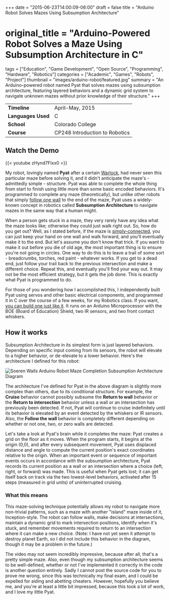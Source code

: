+++
date = "2015-06-23T14:00:09-06:00"
draft = false
title = "Arduino Robot Solves Mazes Using Subsumption Architecture"
# original_title = "Arduino-Powered Robot Solves a Maze Using Subsumption Architecture in C"
tags = ["Education", "Game Development", "Open Source", "Programming", "Hardware", "Robotics"]
categories = ["Academic", "Games", "Robots", "Project"]
thumbnail = "images/arduino-robot/featured.jpg"
summary = "An Arduino-powered robot named Pyat that solves mazes using subsumption architecture, featuring layered behaviors and a dynamic grid system to navigate unknown mazes without prior knowledge of their structure."
+++

| | |
| --- | --- |
| **Timeline** | April-May, 2015 |
| **Languages Used** | C |
| **School** | Colorado College |
| **Course** | CP248 Introduction to Robotics |

## Watch the Demo

{{< youtube zHynd7FIxx0 >}}


My robot, lovingly named **Pyat** after a certain [Warlock](http://gameofthrones.wikia.com/wiki/Pyat_Pree), had never seen this particular maze before solving it, and it didn't anticipate the maze's - admittedly simple - structure. Pyat was able to complete the whole thing from start to finish using little more than some basic encoded behaviors. It's programmed to complete any maze (theoretically), but unlike other robots that simply [follow one wall](https://en.wikipedia.org/wiki/Maze_solving_algorithm#Wall_follower) to the end of the maze, Pyat uses a widely-known concept in robotics called **Subsumption Architecture** to navigate mazes in the same way that a human might.

When a person gets stuck in a maze, they very rarely have any idea what the maze looks like; otherwise they could just walk right out. So, how do you get out? Well, as I stated before, if the maze is [simply-connected](https://en.wikipedia.org/wiki/Simply_connected_space), you can just keep your hand on one wall and walk forward, and you'll eventually make it to the end. But let's assume you don't know that trick. If you want to make it out before you die of old age, the most important thing is to ensure you're not going in circles. One way to do this is to leave a trail of some sort - breadcrumbs, torches, red paint - whatever works. If you get to a dead end, just follow your trail back to the previous intersection and make a different choice. Repeat this, and eventually you'll find your way out. It may not be the most efficient strategy, but it gets the job done. This is exactly what Pyat is programmed to do.

For those of you wondering how I accomplished this, I independently built Pyat using servos and other basic electrical components, and programmed it in C over the course of a few weeks, for my Robotics class. If you want, [you can build one just like it](http://learn.parallax.com/ShieldRobot). It runs on an Arduino Microprocessor with the BOE (Board of Education) Shield, two IR sensors, and two front contact whiskers.

## How it works
Subsumption Architecture in its simplest form is just layered behaviors. Depending on specific input coming from its sensors, the robot will elevate to a higher behavior, or de-elevate to a lower behavior. Here's the architecture I defined for this robot:

![Soeren Walls Arduino Robot Maze Completion Subsumption Architecture Diagram](../../images/arduino-robot/architecture.png)

The architecture I've defined for Pyat in the above diagram is slightly more complex than others, due to its conditional structure. For example, the **Cruise** behavior cannot possibly subsume the **Return to wall** behavior or the **Return to intersection** behavior unless a wall or an intersection has previously been detected. If not, Pyat will continue to cruise indefinitely until its behavior is elevated by an event detected by the whiskers or IR sensors. Also, the **Follow the wall** behavior is completely different depending on whether or not one, two, or zero walls are detected.

Let's take a look at Pyat's brain while it completes the maze: Pyat creates a grid on the floor as it moves. When the program starts, it begins at the origin (0,0), and after every subsequent movement, Pyat uses displaced distance and angle to compute the current position's exact coordinates relative to the origin. When an important event or sequence of important events occurs in accordance with the subsumption architecture, Pyat records its current position as a wall or an intersection where a choice (left, right, or forward) was made. This is useful when Pyat gets lost; it can get itself back on track via the two lowest-level behaviors, activated after 15 steps (measured in grid units) of uninterrupted cruising.

### What this means
This maze-solving technique potentially allows my robot to navigate more non-trivial patterns, such as a maze with another "island" maze inside of it, Inception-style. The robot can follow walls, make decisions at intersections, maintain a dynamic grid to mark intersection positions, identify when it's stuck, and remember movements required to return to an intersection where it can make a new choice. (Note: I have not yet seen it attempt to destroy planet Earth, so I did not include this behavior in the diagram, though it may be a problem in the future.)

The video may not seem incredibly impressive, because after all, that's a pretty simple maze. Also, even though my subsumption architecture seems to be well-defined, whether or not I've implemented it correctly in the code is another question entirely. Sadly I cannot post the source code for you to prove me wrong, since this was technically my final exam, and I could be expelled for aiding and abetting cheaters. However, hopefully you believe me, and you're at least a little bit impressed, because this took a lot of work, and I love my little Pyat.
